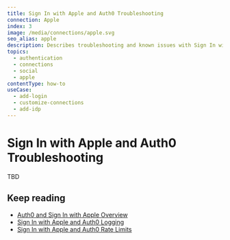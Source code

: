 ```yaml
---
title: Sign In with Apple and Auth0 Troubleshooting
connection: Apple
index: 3
image: /media/connections/apple.svg
seo_alias: apple
description: Describes troubleshooting and known issues with Sign In with Apple connections to Auth0.
topics:
  - authentication
  - connections
  - social
  - apple
contentType: how-to
useCase:
  - add-login
  - customize-connections
  - add-idp
---
```

# Sign In with Apple and Auth0 Troubleshooting

TBD

## Keep reading

* [Auth0 and Sign In with Apple Overview](/connections/social/apple/concepts/sign-in-with-apple-overview)
* [Sign In with Apple and Auth0 Logging](/connections/social/apple/references/siwa-logging)
* [Sign In with Apple and Auth0 Rate Limits](/connections/social/apple/references/siwa-rate-limits)
